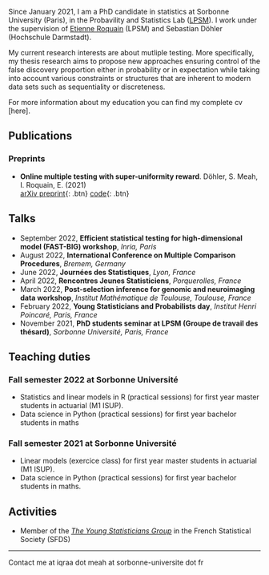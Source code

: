  Since January 2021, I am a PhD candidate in statistics at Sorbonne University (Paris), in the Probavility and Statistics Lab ([LPSM](https://www.lpsm.paris/)). I work under the supervision of [Etienne Roquain](https://etienneroquain-81.webself.net/) (LPSM) and Sebastian Döhler (Hochschule Darmstadt). 

My current research interests are about mutliple testing. More specifically, my thesis research aims to propose new approaches ensuring control of the false discovery proportion either in probability or in expectation while taking into account various constraints or structures that are inherent to modern
data sets such as sequentiality or discreteness. 


For more information about my education you can find my complete cv [here].

## Publications

### Preprints
* __Online multiple testing with super-uniformity reward__. Döhler, S. Meah, I. Roquain, E.  (2021)  
[<i class="fas fa-file-pdf"></i> arXiv preprint](https://arxiv.org/abs/2110.01255){: .btn}  [<i class="fab fa-github"></i> code](https://github.com/iqm15/SUREOMT){: .btn}


## Talks

* September 2022, __Efficient statistical testing for high-dimensional model (FAST-BIG) workshop__, *Inria, Paris*
* August 2022, __International Conference on Multiple Comparison Procedures__, *Bremem, Germany*
* June 2022, __Journées des Statistiques__, *Lyon, France*
* April 2022, __Rencontres Jeunes Statisticiens__, *Porquerolles, France*
* March 2022, __Post-selection inference for genomic and neuroimaging data workshop__, *Institut Mathématique de Toulouse, Toulouse, France*
* February 2022, __Young Statisticians and Probabilists day__, *Institut Henri Poincaré, Paris, France*
* November 2021, __PhD students seminar at LPSM (Groupe de travail des thésard)__, *Sorbonne Université, Paris, France*



## Teaching duties

### Fall semester 2022 at Sorbonne Université
* Statistics and linear models in R (practical sessions) for first year master students in actuarial (M1 ISUP).
* Data science in Python (practical sessions) for first year bachelor students in maths

### Fall semester 2021 at Sorbonne Université
* Linear models (exercice class) for first year master students in actuarial (M1 ISUP).
* Data science in Python (practical sessions) for first year bachelor students in maths.

## Activities
* Member of the *[The Young Statisticians Group](https://www.sfds.asso.fr/fr/jeunes_statisticiens/468-les_jeunes_statisticiens/)* in the French Statistical Society (SFDS)

---
Contact me at iqraa dot meah at sorbonne-universite dot fr
